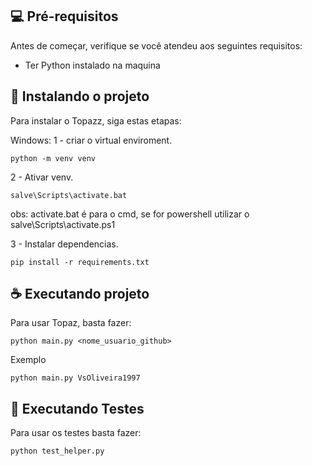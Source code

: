 ## 💻 Pré-requisitos

Antes de começar, verifique se você atendeu aos seguintes requisitos:

* Ter Python instalado na maquina

## 🚀 Instalando o projeto

Para instalar o Topazz, siga estas etapas:

Windows:
1 - criar o virtual enviroment.
```
python -m venv venv
```

2 - Ativar venv.
```
salve\Scripts\activate.bat
```
obs: activate.bat é para o cmd, se for powershell utilizar o salve\Scripts\activate.ps1

3 - Instalar dependencias.
```
pip install -r requirements.txt
```

## ☕ Executando projeto

Para usar Topaz, basta fazer:

```
python main.py <nome_usuario_github>
```
Exemplo
```
python main.py VsOliveira1997
```

## :bug: Executando Testes

Para usar os testes basta fazer:

```
python test_helper.py
```
